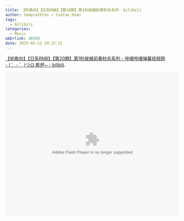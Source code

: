 ```yaml
---
title: 【听歌向】【日系RNB】【第20期】第1秒就被前奏秒杀系列- bilibili
author: Semprathlon / Simfae Dean
tags:
  - bilibili
categories:
  - Music
abbrlink: 30350
date: 2015-02-13 19:22:21
---
```

<a href="http://www.bilibili.com/video/av1991368/#page=2">【听歌向】【日系RNB】【第20期】第1秒就被前奏秒杀系列 - 哔哩哔哩弹幕视频网 - ( ゜- ゜)つロ 乾杯~ - bilibili</a>.

<embed height="452" width="544" quality="high" allowfullscreen="true" type="application/x-shockwave-flash" src="http://share.acg.tv/flash.swf" flashvars="aid=1991368&page=1" pluginspage="http://www.adobe.com/shockwave/download/download.cgi?P1_Prod_Version=ShockwaveFlash"></embed>